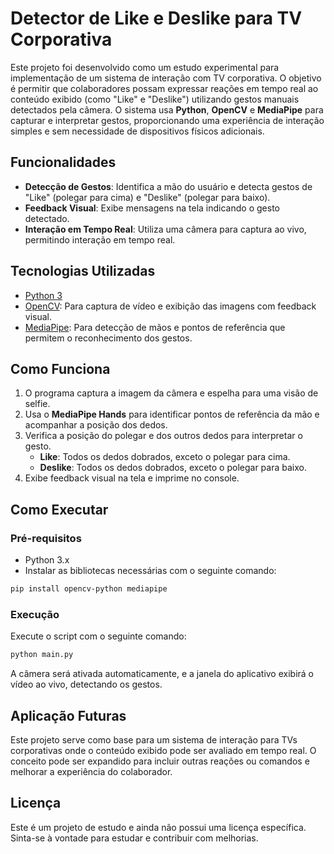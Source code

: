 # Detector de Like e Deslike para TV Corporativa

Este projeto foi desenvolvido como um estudo experimental para implementação de um sistema de interação com TV corporativa. O objetivo é permitir que colaboradores possam expressar reações em tempo real ao conteúdo exibido (como "Like" e "Deslike") utilizando gestos manuais detectados pela câmera. O sistema usa **Python**, **OpenCV** e **MediaPipe** para capturar e interpretar gestos, proporcionando uma experiência de interação simples e sem necessidade de dispositivos físicos adicionais.

## Funcionalidades

- **Detecção de Gestos**: Identifica a mão do usuário e detecta gestos de "Like" (polegar para cima) e "Deslike" (polegar para baixo).
- **Feedback Visual**: Exibe mensagens na tela indicando o gesto detectado.
- **Interação em Tempo Real**: Utiliza uma câmera para captura ao vivo, permitindo interação em tempo real.

## Tecnologias Utilizadas

- [Python 3](https://www.python.org/)
- [OpenCV](https://opencv.org/): Para captura de vídeo e exibição das imagens com feedback visual.
- [MediaPipe](https://google.github.io/mediapipe/): Para detecção de mãos e pontos de referência que permitem o reconhecimento dos gestos.

## Como Funciona

1. O programa captura a imagem da câmera e espelha para uma visão de selfie.
2. Usa o **MediaPipe Hands** para identificar pontos de referência da mão e acompanhar a posição dos dedos.
3. Verifica a posição do polegar e dos outros dedos para interpretar o gesto.
   - **Like**: Todos os dedos dobrados, exceto o polegar para cima.
   - **Deslike**: Todos os dedos dobrados, exceto o polegar para baixo.
4. Exibe feedback visual na tela e imprime no console.

## Como Executar

### Pré-requisitos

- Python 3.x
- Instalar as bibliotecas necessárias com o seguinte comando:

```bash
pip install opencv-python mediapipe
```

### Execução

Execute o script com o seguinte comando:

```bash
python main.py
```

A câmera será ativada automaticamente, e a janela do aplicativo exibirá o vídeo ao vivo, detectando os gestos.

## Aplicação Futuras

Este projeto serve como base para um sistema de interação para TVs corporativas onde o conteúdo exibido pode ser avaliado em tempo real. O conceito pode ser expandido para incluir outras reações ou comandos e melhorar a experiência do colaborador.

## Licença

Este é um projeto de estudo e ainda não possui uma licença específica. Sinta-se à vontade para estudar e contribuir com melhorias. 
